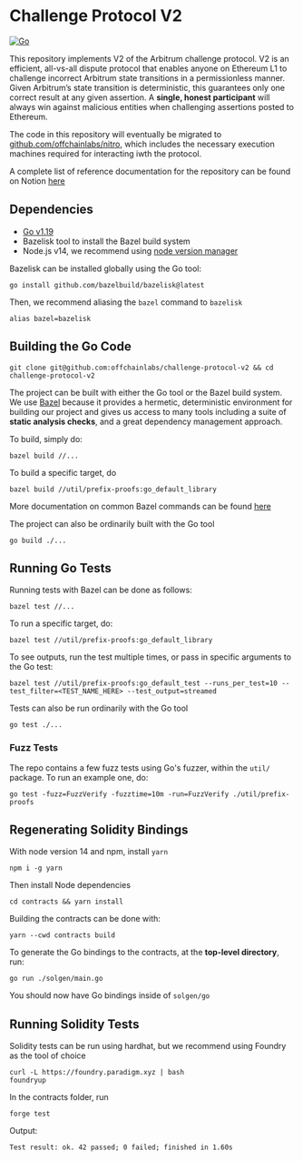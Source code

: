 # Challenge Protocol V2

[![Go](https://github.com/OffchainLabs/challenge-protocol-v2/actions/workflows/go.yml/badge.svg)](https://github.com/OffchainLabs/challenge-protocol-v2/actions/workflows/go.yml)

This repository implements V2 of the Arbitrum challenge protocol. V2 is an efficient, all-vs-all dispute protocol that enables anyone on Ethereum L1 to challenge incorrect Arbitrum state transitions in a permissionless manner. Given Arbitrum’s state transition is deterministic, this guarantees only one correct result at any given assertion. A **single, honest participant** will always win against malicious entities when challenging assertions posted to Ethereum. 

The code in this repository will eventually be migrated to [github.com/offchainlabs/nitro](https://github.com/offchainlabs/nitro), which includes the necessary execution machines required for interacting iwth the protocol.

A complete list of reference documentation for the repository can be found on Notion [here](https://www.notion.so/arbitrum/Challenge-Protocol-V2-Trail-of-Bits-Kickoff-cf3b54ba0b234b0195bfdd08c6cbcc88)

## Dependencies

- [Go v1.19](https://go.dev/doc/install)
- Bazelisk tool to install the Bazel build system
- Node.js v14, we recommend using [node version manager](https://github.com/nvm-sh/nvm)

Bazelisk can be installed globally using the Go tool:

```
go install github.com/bazelbuild/bazelisk@latest
```

Then, we recommend aliasing the `bazel` command to `bazelisk`

```
alias bazel=bazelisk
```


## Building the Go Code

```
git clone git@github.com:offchainlabs/challenge-protocol-v2 && cd challenge-protocol-v2
```

The project can be built with either the Go tool or the Bazel build system. We use [Bazel](https://bazel.build) because it provides a hermetic, deterministic environment for building our project and gives us access to many tools including a suite of **static analysis checks**, and a great dependency management approach.

To build, simply do:

```
bazel build //...
```

To build a specific target, do

```
bazel build //util/prefix-proofs:go_default_library
```

More documentation on common Bazel commands can be found [here](https://bazel.build/reference/command-line-reference)

The project can also be ordinarily built with the Go tool

``` 
go build ./...
```

## Running Go Tests

Running tests with Bazel can be done as follows:

```
bazel test //...
```

To run a specific target, do:

```
bazel test //util/prefix-proofs:go_default_library
```

To see outputs, run the test multiple times, or pass in specific arguments to the Go test:

```
bazel test //util/prefix-proofs:go_default_test --runs_per_test=10 --test_filter=<TEST_NAME_HERE> --test_output=streamed
```

Tests can also be run ordinarily with the Go tool

```
go test ./...
```

### Fuzz Tests

The repo contains a few fuzz tests using Go's fuzzer, within the `util/` package. To run an example one, do:

```
go test -fuzz=FuzzVerify -fuzztime=10m -run=FuzzVerify ./util/prefix-proofs
```

## Regenerating Solidity Bindings

With node version 14 and npm, install `yarn`

```
npm i -g yarn
```

Then install Node dependencies

```
cd contracts && yarn install
```

Building the contracts can be done with:

```
yarn --cwd contracts build
```

To generate the Go bindings to the contracts, at the **top-level directory**, run:

```
go run ./solgen/main.go
```

You should now have Go bindings inside of `solgen/go`

## Running Solidity Tests

Solidity tests can be run using hardhat, but we recommend using Foundry as the tool of choice

```
curl -L https://foundry.paradigm.xyz | bash
foundryup
```

In the contracts folder, run

```
forge test
```

Output:

```
Test result: ok. 42 passed; 0 failed; finished in 1.60s
```
